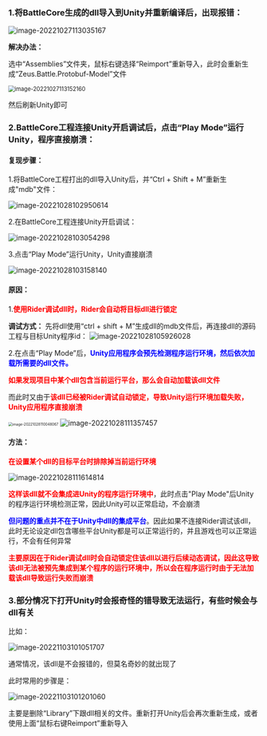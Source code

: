 ### 1.将BattleCore生成的dll导入到Unity并重新编译后，出现报错：

![image-20221027113035167](../Picture/image-20221027113035167.png)

**解决办法：**

选中“Assemblies”文件夹，鼠标右键选择“Reimport”重新导入，此时会重新生成“Zeus.Battle.Protobuf-Model”文件

<img src="../Picture/image-20221027113152160.png" alt="image-20221027113152160" style="zoom: 80%;" />

然后刷新Unity即可



### 2.BattleCore工程连接Unity开启调试后，点击“Play Mode”运行Unity，程序直接崩溃：

#### 复现步骤：

1.将BattleCore工程打出的dll导入Unity后，并“Ctrl + Shift + M”重新生成"mdb"文件：

![image-20221028102950614](../Picture/image-20221028102950614.png)

2.在BattleCore工程连接Unity开启调试：

![image-20221028103054298](../Picture/image-20221028103054298.png)

3.点击“Play Mode”运行Unity，Unity直接崩溃

![image-20221028103158140](../Picture/image-20221028103158140.png)



#### 原因：

1.<font color=red>**使用Rider调试dll时，Rider会自动将目标dll进行锁定**</font>

**调试方式：** 先将dll使用“ctrl + shift + M”生成dll的mdb文件后，再连接dll的源码工程与目标Unity程序id：
![image-20221028105926028](../Picture/image-20221028105926028.png)

2.在点击“Play Mode”后，<font color=blue>**Unity应用程序会预先检测程序运行环境，然后依次加载所需要的dll文件。**</font>

<font color=red>**如果发现项目中某个dll包含当前运行平台，那么会自动加载该dll文件**</font>

而此时又由于<font color=red>**该dll已经被Rider调试自动锁定，导致Unity运行环境加载失败，Unity应用程序直接崩溃**</font>

<img src="../Picture/image-20221028110048067.png" alt="image-20221028110048067" style="zoom: 50%;" />

<img src="../Picture/image-20221028111357457.png" alt="image-20221028111357457"  />



#### 方法：

<font color=red>**在设置某个dll的目标平台时排除掉当前运行环境**</font>

![image-20221028111614814](../Picture/image-20221028111614814.png)

<font color=red>**这样该dll就不会集成进Unity的程序运行环境中**</font>，此时点击"Play Mode"后Unity的程序运行环境检测正常，因此Unity可以正常启动，不会崩溃

<font color=blue>**但问题的重点并不在于Unity中dll的集成平台**</font>。因此如果不连接Rider调试该dll，此时无论设定dll包含哪些平台Unity都是可以正常运行的，并且游戏也可以正常运行，不会有任何异常

<font color=red>**主要原因在于Rider调试dll时会自动锁定住该dll以进行后续动态调试，因此这导致该dll无法被预先集成到某个程序的运行环境中，所以会在程序运行时由于无法加载该dll导致运行失败而崩溃**</font>





### 3.部分情况下打开Unity时会报奇怪的错导致无法运行，有些时候会与dll有关

比如：

![image-20221103101051707](../Picture/image-20221103101051707.png)

通常情况，该dll是不会报错的，但莫名奇妙的就出现了

此时常用的步骤是：

![image-20221103101201060](../Picture/image-20221103101201060.png)

主要是删除“Library”下跟dll相关的文件。重新打开Unity后会再次重新生成，或者使用上面“鼠标右键Reimport”重新导入
